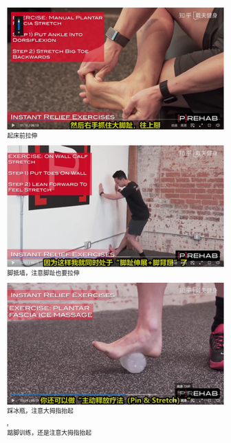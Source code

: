 ![](./img/2022-04-22-00-57-15.png)  
起床前拉伸

![](./img/2022-04-22-00-59-38.png)  
脚抵墙，注意脚趾也要拉伸

![](./img/2022-04-22-01-02-25.png)  
踩冰瓶，注意大拇指抬起

![](./img/2022-04-22-01-06-28.png)  
踮脚训练，还是注意大拇指抬起
